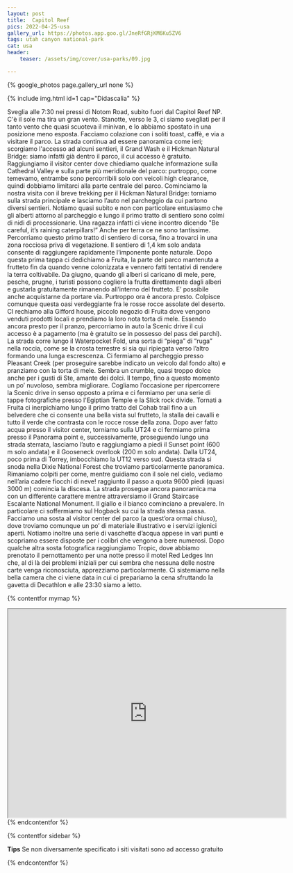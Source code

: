 ```yaml
---
layout: post
title:  Capitol Reef
pics: 2022-04-25-usa
gallery_url: https://photos.app.goo.gl/JneRfGRjKM6Ku5ZV6
tags: utah canyon national-park
cat: usa
header:
    teaser: /assets/img/cover/usa-parks/09.jpg

---
```


{% google_photos page.gallery_url none %}

{% include img.html id=1 cap="Didascalia" %}

Sveglia alle 7:30 nei pressi di Notom Road, subito fuori dal Capitol Reef NP. C'è il sole ma tira un gran vento. Stanotte, verso le 3, ci siamo svegliati per il tanto vento che quasi scuoteva il minivan, e lo abbiamo spostato in una posizione meno esposta. Facciamo colazione con i soliti toast, caffè, e via a visitare il parco. La strada continua ad essere panoramica come ieri; scorgiamo l'accesso ad alcuni sentieri, il Grand Wash e il Hickman Natural Bridge: siamo infatti già dentro il parco, il cui accesso è gratuito. Raggiungiamo il visitor center dove chiediamo qualche informazione sulla Cathedral Valley e sulla parte più meridionale del parco: purtroppo, come temevamo, entrambe sono percorribili solo con veicoli high clearance, quindi dobbiamo limitarci alla parte centrale del parco.
Cominciamo la nostra visita con il breve trekking per il Hickman Natural Bridge: torniamo sulla strada principale e lasciamo l’auto nel parcheggio da cui partono diversi sentieri. Notiamo quasi subito e non con particolare entusiasmo che gli alberti attorno al parcheggio e lungo il primo tratto di sentiero sono colmi di nidi di processionarie. Una ragazza infatti ci viene incontro dicendo "Be careful, it’s raining caterpillars!” Anche per terra ce ne sono tantissime. Percorriamo questo primo tratto di sentiero di corsa, fino a trovarci in una zona rocciosa priva di vegetazione. Il sentiero di 1,4 km solo andata consente di raggiungere rapidamente l’imponente ponte naturale.
Dopo questa prima tappa ci dedichiamo a Fruita, la parte del parco mantenuta a frutteto fin da quando venne colonizzata e vennero fatti tentativi di rendere la terra coltivabile. Da giugno, quando gli alberi si caricano di mele, pere, pesche, prugne, i turisti possono cogliere la frutta direttamente dagli alberi e gustarla gratuitamente rimanendo all’interno del frutteto. E’ possibile anche acquistarne da portare via. Purtroppo ora è ancora presto. Colpisce comunque questa oasi verdeggiante fra le rosse rocce assolate del deserto. CI rechiamo alla Gifford house, piccolo negozio di Fruita dove vengono venduti prodotti locali e prendiamo la loro nota torta di mele.
Essendo ancora presto per il pranzo, percorriamo in auto la Scenic drive il cui accesso è a pagamento (ma è gratuito se in possesso del pass dei parchi). La strada corre lungo il Waterpocket Fold, una sorta di “piega” di “ruga” nella roccia, come se la crosta terrestre si sia qui ripiegata verso l’altro formando una lunga escrescenza. Ci fermiamo al parcheggio presso Pleasant Creek (per proseguire sarebbe indicato un veicolo dal fondo alto) e pranziamo con la torta di mele. Sembra un crumble, quasi troppo dolce anche per i gusti di Ste, amante dei dolci. Il tempo, fino a questo momento un po’ nuvoloso, sembra migliorare. Cogliamo l’occasione per ripercorrere la Scenic drive in senso opposto a prima e ci fermiamo per una serie di tappe fotografiche presso l'Egiptian Temple e la Slick rock divide. Tornati a Fruita ci inerpichiamo lungo il primo tratto del Cohab trail fino a un belvedere che ci consente una bella vista sul frutteto, la stalla dei cavalli e tutto il verde che contrasta con le rocce rosse della zona.
Dopo aver fatto acqua presso il visitor center, torniamo sulla UT24 e ci fermiamo prima presso il Panorama point e, successivamente, proseguendo lungo una strada sterrata, lasciamo l’auto e raggiungiamo a piedi il Sunset point (600 m solo andata) e il Gooseneck overlook (200 m solo andata).
Dalla UT24, poco prima di Torrey, imbocchiamo la UT12 verso sud. Questa strada si snoda nella Dixie National Forest che troviamo particolarmente panoramica. Rimaniamo colpiti per come, mentre guidiamo con il sole nel cielo, vediamo nell’aria cadere fiocchi di neve! raggiunto il passo a quota 9600 piedi (quasi 3000 m) comincia la discesa. La strada prosegue ancora panoramica ma con un differente carattere mentre attraversiamo il Grand Staircase Escalante National Monument. Il giallo e il bianco cominciano a prevalere. In particolare ci soffermiamo sul Hogback su cui la strada stessa passa.
Facciamo una sosta al visitor center del parco (a quest’ora ormai chiuso), dove troviamo comunque un po’ di materiale illustrativo e i servizi igienici aperti. Notiamo inoltre una serie di vaschette d’acqua appese in vari punti e scopriamo essere disposte per i colibrì che vengono a bere numerosi.
Dopo qualche altra sosta fotografica raggiungiamo Tropic, dove abbiamo prenotato il pernottamento per una notte presso il motel Red Ledges Inn che, al di là dei problemi iniziali per cui sembra che nessuna delle nostre carte venga riconosciuta, apprezziamo particolarmente. Ci sistemiamo nella bella camera che ci viene data in cui ci prepariamo la cena sfruttando la gavetta di Decathlon e alle 23:30 siamo a letto.

{% contentfor mymap %}
<iframe src="https://www.google.com/maps/d/embed?mid=1J-2tJEnMHoV-3e5SEvtz8WOq3HS9_DQ&ehbc=2E312F" width="640" height="480"></iframe>
{% endcontentfor %}

{% contentfor sidebar %}

**Tips**
Se non diversamente specificato i siti visitati sono ad accesso gratuito

{% endcontentfor %}